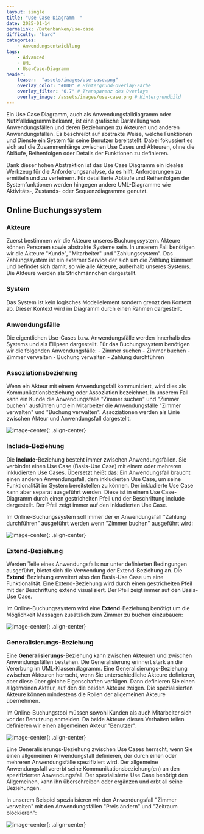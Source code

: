 ```yaml
---
layout: single
title: "Use-Case-Diagramm  "
date: 2025-01-14
permalink: /Datenbanken/use-case
difficulty: "hard"
categories:
    - Anwendungsentwicklung
tags:
    - Advanced
    - UML
    - Use-Case-Diagramm
header:
    teaser:  "assets/images/use-case.png"
    overlay_color: "#000" # Hintergrund-Overlay-Farbe
    overlay_filter: "0.7" # Transparenz des Overlays
    overlay_image: /assets/images/use-case.png # Hintergrundbild
---
```


Ein Use Case Diagramm, auch als Anwendungsfalldiagramm oder Nutzfalldiagramm bekannt, ist eine grafische Darstellung von Anwendungsfällen und deren Beziehungen zu Akteuren und anderen Anwendungsfällen. Es beschreibt auf abstrakte Weise, welche Funktionen und Dienste ein System für seine Benutzer bereitstellt. Dabei fokussiert es sich auf die Zusammenhänge zwischen Use Cases und Akteuren, ohne die Abläufe, Reihenfolgen oder Details der Funktionen zu definieren.

Dank dieser hohen Abstraktion ist das Use Case Diagramm ein ideales Werkzeug für die Anforderungsanalyse, da es hilft, Anforderungen zu ermitteln und zu verfeinern. Für detaillierte Abläufe und Reihenfolgen der Systemfunktionen werden hingegen andere UML-Diagramme wie Aktivitäts-, Zustands- oder Sequenzdiagramme genutzt.

## Online Buchungssystem

### Akteure

Zuerst bestimmen wir die Akteure unseres Buchungssystem. Akteure können Personen sowie abstrakte Systeme sein. In unserem Fall benötigen wir die Akteure "Kunde", "Mitarbeiter" und "Zahlungssystem". Das Zahlungssystem ist ein externer Service der sich um die Zahlung kümmert und befindet sich damit, so wie alle Akteure, außerhalb unseres Systems. Die Akteure werden als Strichmännchen dargestellt.

### System

Das System ist kein logisches Modellelement sondern grenzt den Kontext ab. Dieser Kontext wird im Diagramm durch einen Rahmen dargestellt.

### Anwendungsfälle

Die eigentlichen Use-Cases bzw. Anwendungsfälle werden innerhalb des Systems und als Ellipsen dargestellt. Für das Buchungssystem benötigen wir die folgenden Anwendungsfälle:
    - Zimmer suchen
    - Zimmer buchen
    - Zimmer verwalten
    - Buchung verwalten
    - Zahlung durchführen

### Assoziationsbeziehung

Wenn ein Akteur mit einem Anwendungsfall kommuniziert, wird dies als Kommunikationsbeziehung oder Assoziation bezeichnet. In unserem Fall kann ein Kunde die Anwendungsfälle "Zimmer suchen" und "Zimmer buchen" ausführen und ein Mitarbeiter die Anwendungsfälle "Zimmer verwalten" und "Buchung verwalten". Assoziationen werden als Linie zwischen Akteur und Anwendungsfall dargestellt.


![image-center](/assets/images/use_case_1.png){: .align-center}

### Include-Beziehung

Die **Include**-Beziehung besteht immer zwischen Anwendungsfällen. Sie verbindet einen Use Case (Basis-Use Case) mit einem oder mehreren inkludierten Use Cases. Übersetzt heißt das: Ein Anwendungsfall braucht einen anderen Anwendungsfall, dem inkludierten Use Case, um seine Funktionalität im System bereitstellen zu können. Der inkludierte Use Case kann aber separat ausgeführt werden.  Diese ist in einem Use Case-Diagramm durch einen gestrichelten Pfeil und der Beschriftung include dargestellt. Der Pfeil zeigt immer auf den inkludierten Use Case.

Im Online-Buchungssystem soll immer der er Anwendungsfall "Zahlung durchführen" ausgeführt werden wenn "Zimmer buchen" ausgeführt wird:

![image-center](/assets/images/use_case_2.png){: .align-center}

### Extend-Beziehung

Werden Teile eines Anwendungsfalls nur unter definierten Bedingungen ausgeführt, bietet sich die Verwendung der Extend-Beziehung an. Die **Extend**-Beziehung erweitert also den Basis-Use Case um eine Funktionalität. Eine Extend-Beziehung wird durch einen gestrichelten Pfeil mit der Beschriftung extend visualisiert. Der Pfeil zeigt immer auf den Basis-Use Case.

Im Online-Buchungssystem wird eine **Extend**-Beziehung benötigt um die Möglichkeit Massagen zusätzlich zum Zimmer zu buchen einzubauen:

![image-center](/assets/images/use_case_3.png){: .align-center}

### Generalisierungs-Beziehung

Eine **Generalisierungs**-Beziehung kann zwischen Akteuren und zwischen Anwendungsfällen bestehen.
Die Generalisierung erinnert stark an die Vererbung im UML-Klassendiagramm. Eine Generalisierungs-Beziehung zwischen Akteuren herrscht, wenn Sie unterschiedliche Akteure definieren, aber diese über gleiche Eigenschaften verfügen. Dann definieren Sie einen allgemeinen Akteur, auf den die beiden Akteure zeigen.
Die spezialisierten Akteure können mindestens die Rollen der allgemeinen Akteure übernehmen.

Im Online-Buchungstool müssen sowohl Kunden als auch Mitarbeiter sich vor der Benutzung anmelden. Da beide Akteure dieses Verhalten teilen definieren wir einen allgemeinen Akteur "Benutzer":

![image-center](/assets/images/use_case_4.png){: .align-center}

Eine Generalisierungs-Beziehung zwischen Use Cases herrscht, wenn Sie einen allgemeinen Anwendungsfall definieren, der durch einen oder mehreren Anwendungsfälle spezifiziert wird.
Der allgemeine Anwendungsfall vererbt seine Kommunikationsbeziehung(en) an den spezifizierten Anwendungsfall. Der spezialisierte Use Case benötigt den Allgemeinen, kann ihn überschreiben oder ergänzen und erbt all seine Beziehungen.

In unserem Beispiel spezialisieren wir den Anwendungsfall "Zimmer verwalten" mit den Anwendungsfällen "Preis ändern" und "Zeitraum blockieren":

![image-center](/assets/images/use_case_5.png){: .align-center}
